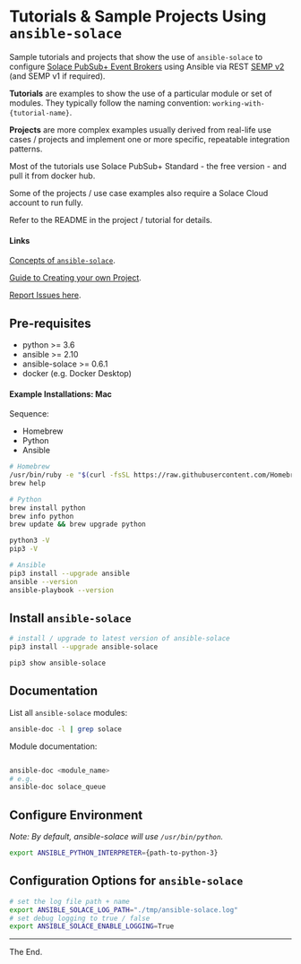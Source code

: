 # Tutorials & Sample Projects Using `ansible-solace`

Sample tutorials and projects that show the use of `ansible-solace` to configure [Solace PubSub+ Event Brokers](https://solace.com/products/event-broker/) using Ansible via REST [SEMP v2](https://docs.solace.com/SEMP/Using-SEMP.htm) (and SEMP v1 if required).

**Tutorials** are examples to show the use of a particular module or set of modules.
They typically follow the naming convention: `working-with-{tutorial-name}`.

**Projects** are more complex examples usually derived from real-life use cases / projects and
implement one or more specific, repeatable integration patterns.

Most of the tutorials use Solace PubSub+ Standard - the free version - and pull it from docker hub.

Some of the projects / use case examples also require a Solace Cloud account to run fully.

Refer to the README in the project / tutorial for details.

#### Links

[Concepts of `ansible-solace`](./Concepts.md).

[Guide to Creating your own Project](./project-template).

[Report Issues here](https://github.com/solace-iot-team/ansible-solace/issues).

## Pre-requisites

* python >= 3.6
* ansible >= 2.10
* ansible-solace >= 0.6.1
* docker (e.g. Docker Desktop)

#### Example Installations: Mac

Sequence:
- Homebrew
- Python
- Ansible

````bash
# Homebrew
/usr/bin/ruby -e "$(curl -fsSL https://raw.githubusercontent.com/Homebrew/install/master/install)"
brew help

# Python
brew install python
brew info python
brew update && brew upgrade python

python3 -V
pip3 -V

# Ansible
pip3 install --upgrade ansible
ansible --version
ansible-playbook --version
````

## Install `ansible-solace`

````bash
# install / upgrade to latest version of ansible-solace
pip3 install --upgrade ansible-solace

pip3 show ansible-solace
````

## Documentation

List all `ansible-solace` modules:
````bash
ansible-doc -l | grep solace
````

Module documentation:

````bash

ansible-doc <module_name>
# e.g.
ansible-doc solace_queue

````

## Configure Environment

_Note: By default, ansible-solace will use `/usr/bin/python`._

````bash
export ANSIBLE_PYTHON_INTERPRETER={path-to-python-3}
````

## Configuration Options for `ansible-solace`
````bash
# set the log file path + name
export ANSIBLE_SOLACE_LOG_PATH="./tmp/ansible-solace.log"
# set debug logging to true / false
export ANSIBLE_SOLACE_ENABLE_LOGGING=True
````

---
The End.
